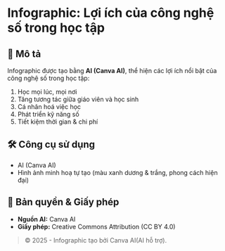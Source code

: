 # Infographic: Lợi ích của công nghệ số trong học tập

## 🧠 Mô tả
Infographic được tạo bằng **AI (Canva AI)**, thể hiện các lợi ích nổi bật của công nghệ số trong học tập:

1. Học mọi lúc, mọi nơi  
2. Tăng tương tác giữa giáo viên và học sinh  
3. Cá nhân hoá việc học  
4. Phát triển kỹ năng số  
5. Tiết kiệm thời gian & chi phí  

## 🛠️ Công cụ sử dụng
- AI (Canva AI)  
- Hình ảnh minh hoạ tự tạo (màu xanh dương & trắng, phong cách hiện đại)

## 🧾 Bản quyền & Giấy phép
- **Nguồn AI:** Canva AI
- **Giấy phép:** Creative Commons Attribution (CC BY 4.0)

> © 2025 - Infographic tạo bởi Canva AI(AI hỗ trợ).
